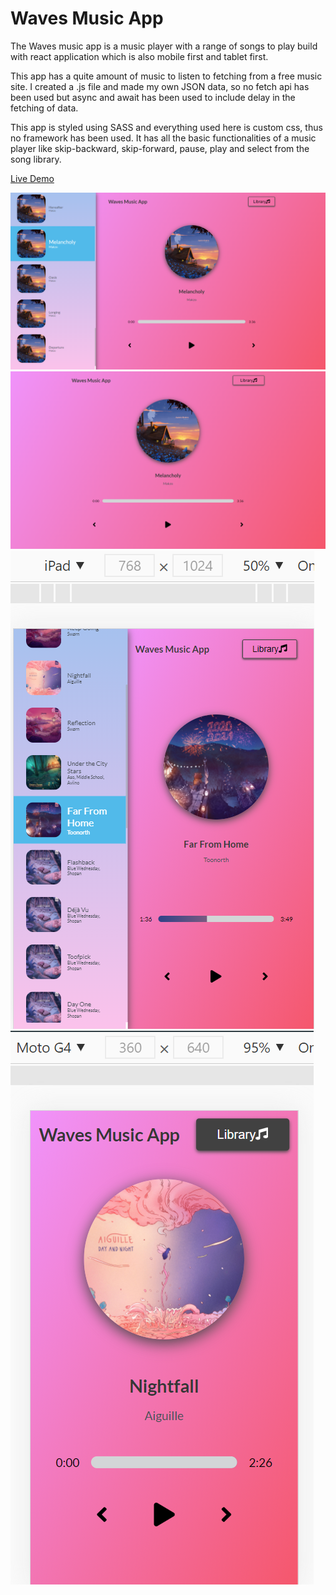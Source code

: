 # Waves Music App
The Waves music app is a music player with a range of songs to play build with react application which is also mobile first and tablet first.

This app has a quite amount of music to listen to fetching from a free music site. I created a .js file and made my own JSON data, so no fetch api has been used but async and await has been used to include delay in the fetching of data. 

This app is styled using SASS and everything used here is custom css, thus no framework has been used. 
It has all the basic functionalities of a music player like skip-backward, skip-forward, pause, play and select from the song library.

[Live Demo](https://nervous-yalow-7b9fb8.netlify.app/)

<img src="./Screenshot (755).png" alt="the screenshot of the app large screen"/>
<img src="./Screenshot (756).png" alt="the screenshot of the app large screen"/>
<img src="./waves_ipad.png" alt="the screenshot of the app large screen"/>
<img src="./waves_mobile.png" alt="the screenshot of the app large screen"/>


